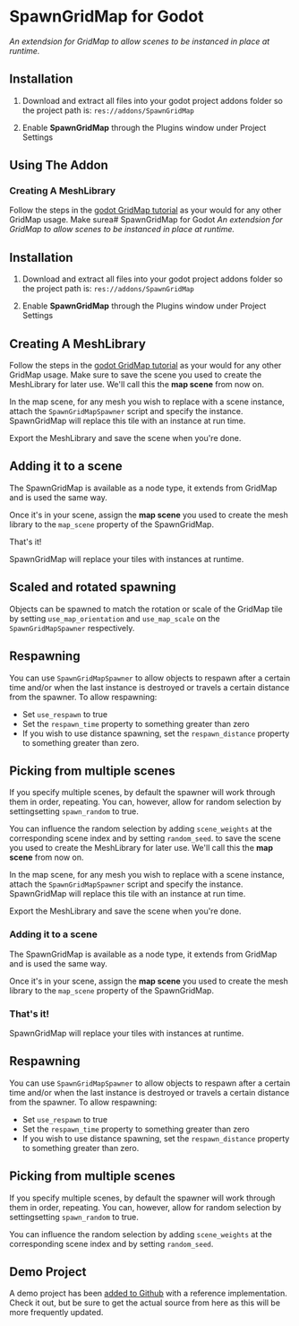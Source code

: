 # SpawnGridMap for Godot
_An extendsion for GridMap to allow scenes to be instanced in place at runtime._

## Installation

1. Download and extract all files into your godot project addons folder so the project path is: `res://addons/SpawnGridMap`

2. Enable **SpawnGridMap** through the Plugins window under Project Settings


## Using The Addon

### Creating A MeshLibrary

Follow the steps in the [godot GridMap tutorial](https://docs.godotengine.org/en/stable/tutorials/3d/using_gridmaps.html) as your would for any other GridMap usage. Make surea# SpawnGridMap for Godot
_An extendsion for GridMap to allow scenes to be instanced in place at runtime._


## Installation

1. Download and extract all files into your godot project addons folder so the project path is: `res://addons/SpawnGridMap`

2. Enable **SpawnGridMap** through the Plugins window under Project Settings


## Creating A MeshLibrary

Follow the steps in the [godot GridMap tutorial](https://docs.godotengine.org/en/stable/tutorials/3d/using_gridmaps.html) as your would for any other GridMap usage. Make sure to save the scene you used to create the MeshLibrary for later use. We'll call this the **map scene** from now on.

In the map scene, for any mesh you wish to replace with a scene instance, attach the `SpawnGridMapSpawner` script and specify the instance. SpawnGridMap will replace this tile with an instance at run time.

Export the MeshLibrary and save the scene when you're done.


## Adding it to a scene

The SpawnGridMap is available as a node type, it extends from GridMap and is used the same way.

Once it's in your scene, assign the **map scene** you used to create the mesh library to the `map_scene` property of the SpawnGridMap.

That's it!

SpawnGridMap will replace your tiles with instances at runtime.


 ## Scaled and rotated spawning

 Objects can be spawned to match the rotation or scale of the GridMap tile by setting `use_map_orientation` and `use_map_scale` on the `SpawnGridMapSpawner` respectively.  


## Respawning

You can use `SpawnGridMapSpawner` to allow objects to respawn after a certain time and/or when the last instance is destroyed or travels a certain distance from the spawner. To allow respawning:
 - Set `use_respawn` to true
 - Set the `respawn_time` property to something greater than zero
 - If you wish to use distance spawning, set the `respawn_distance` property to something greater than zero.

 ## Picking from multiple scenes

 If you specify multiple scenes, by default the spawner will work through them in order, repeating. You can, however, allow for random selection by settingsetting `spawn_random` to true.

 You can influence the random selection by adding `scene_weights` at the corresponding scene index and by setting `random_seed`.
 to save the scene you used to create the MeshLibrary for later use. We'll call this the **map scene** from now on.

In the map scene, for any mesh you wish to replace with a scene instance, attach the `SpawnGridMapSpawner` script and specify the instance. SpawnGridMap will replace this tile with an instance at run time.

Export the MeshLibrary and save the scene when you're done.

### Adding it to a scene

The SpawnGridMap is available as a node type, it extends from GridMap and is used the same way.

Once it's in your scene, assign the **map scene** you used to create the mesh library to the `map_scene` property of the SpawnGridMap.

### That's it!

SpawnGridMap will replace your tiles with instances at runtime.

## Respawning

You can use `SpawnGridMapSpawner` to allow objects to respawn after a certain time and/or when the last instance is destroyed or travels a certain distance from the spawner. To allow respawning:
 - Set `use_respawn` to true
 - Set the `respawn_time` property to something greater than zero
 - If you wish to use distance spawning, set the `respawn_distance` property to something greater than zero.

 ## Picking from multiple scenes

 If you specify multiple scenes, by default the spawner will work through them in order, repeating. You can, however, allow for random selection by settingsetting `spawn_random` to true.

 You can influence the random selection by adding `scene_weights` at the corresponding scene index and by setting `random_seed`.


## Demo Project

A demo project has been [added to Github](https://github.com/daleblackwood/SpawnGridMapDemo) with a reference implementation. Check it out, but be sure to get the actual source from here as this will be more frequently updated.
